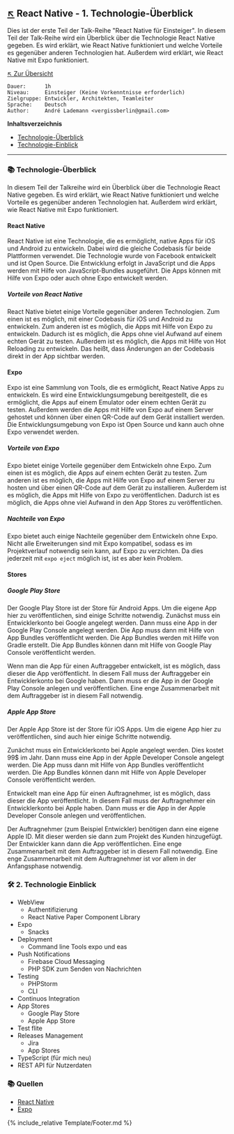 ## [↖](../README.md) React Native -  1. Technologie-Überblick

Dies ist der erste Teil der Talk-Reihe "React Native für Einsteiger". In diesem Teil der Talk-Reihe wird ein Überblick über die Technologie React Native gegeben. Es wird erklärt, wie React Native funktioniert und welche Vorteile es gegenüber anderen Technologien hat. Außerdem wird erklärt, wie React Native mit Expo funktioniert.

[↖ Zur Übersicht](../README.md)

```text
Dauer:      1h
Niveau:     Einsteiger (Keine Vorkenntnisse erforderlich)
Zielgruppe: Entwickler, Architekten, Teamleiter
Sprache:    Deutsch
Author:     André Lademann <vergissberlin@gmail.com>
```

**Inhaltsverzeichnis**

- [Technologie-Überblick](#-technologie-überblick)
- [Technologie-Einblick](#-technologie-einblick)

---

### 📚 Technologie-Überblick

In diesem Teil der Talkreihe wird ein Überblick über die Technologie React Native gegeben. Es wird erklärt, wie React Native funktioniert und welche Vorteile es gegenüber anderen Technologien hat. Außerdem wird erklärt, wie React Native mit Expo funktioniert.

#### React Native

React Native ist eine Technologie, die es ermöglicht, native Apps für iOS und Android zu entwickeln. Dabei wird die gleiche Codebasis für beide Plattformen verwendet. Die Technologie wurde von Facebook entwickelt und ist Open Source. Die Entwicklung erfolgt in JavaScript und die Apps werden mit Hilfe von JavaScript-Bundles ausgeführt. Die Apps können mit Hilfe von Expo oder auch ohne Expo entwickelt werden.

##### Vorteile von React Native

React Native bietet einige Vorteile gegenüber anderen Technologien. Zum einen ist es möglich, mit einer Codebasis für iOS und Android zu entwickeln. Zum anderen ist es möglich, die Apps mit Hilfe von Expo zu entwickeln. Dadurch ist es möglich, die Apps ohne viel Aufwand auf einem echten Gerät zu testen. Außerdem ist es möglich, die Apps mit Hilfe von Hot Reloading zu entwickeln. Das heißt, dass Änderungen an der Codebasis direkt in der App sichtbar werden.

#### Expo

Expo ist eine Sammlung von Tools, die es ermöglicht, React Native Apps zu entwickeln. Es wird eine Entwicklungsumgebung bereitgestellt, die es ermöglicht, die Apps auf einem Emulator oder einem echten Gerät zu testen. Außerdem werden die Apps mit Hilfe von Expo auf einem Server gehostet und können über einen QR-Code auf dem Gerät installiert werden. Die Entwicklungsumgebung von Expo ist Open Source und kann auch ohne Expo verwendet werden.

##### Vorteile von Expo

Expo bietet einige Vorteile gegenüber dem Entwickeln ohne Expo. Zum einen ist es möglich, die Apps auf einem echten Gerät zu testen. Zum anderen ist es möglich, die Apps mit Hilfe von Expo auf einem Server zu hosten und über einen QR-Code auf dem Gerät zu installieren. Außerdem ist es möglich, die Apps mit Hilfe von Expo zu veröffentlichen. Dadurch ist es möglich, die Apps ohne viel Aufwand in den App Stores zu veröffentlichen.

##### Nachteile von Expo

Expo bietet auch einige Nachteile gegenüber dem Entwickeln ohne Expo. Nicht alle Erweiterungen sind mit Expo kompatibel, sodass es im Projektverlauf notwendig sein kann, auf Expo zu verzichten. Da dies jederzeit mit `expo eject` möglich ist, ist es aber kein Problem.

#### Stores

##### Google Play Store

Der Google Play Store ist der Store für Android Apps. Um die eigene App hier zu veröffentlichen, sind einige Schritte notwendig. Zunächst muss ein Entwicklerkonto bei Google angelegt werden. Dann muss eine App in der Google Play Console angelegt werden. Die App muss dann mit Hilfe von App Bundles veröffentlicht werden. Die App Bundles werden mit Hilfe von Gradle erstellt. Die App Bundles können dann mit Hilfe von Google Play Console veröffentlicht werden.

Wenn man die App für einen Auftraggeber entwickelt, ist es möglich, dass dieser die App veröffentlicht. In diesem Fall muss der Auftraggeber ein Entwicklerkonto bei Google haben. Dann muss er die App in der Google Play Console anlegen und veröffentlichen. Eine enge Zusammenarbeit mit dem Auftraggeber ist in diesem Fall notwendig.

##### Apple App Store

Der Apple App Store ist der Store für iOS Apps. Um die eigene App hier zu veröffentlichen, sind auch hier einige Schritte notwendig.

Zunächst muss ein Entwicklerkonto bei Apple angelegt werden. Dies kostet 99$ im Jahr. Dann muss eine App in der Apple Developer Console angelegt werden. Die App muss dann mit Hilfe von App Bundles veröffentlicht werden. Die App Bundles können dann mit Hilfe von Apple Developer Console veröffentlicht werden.

Entwickelt man eine App für einen Auftragnehmer, ist es möglich, dass dieser die App veröffentlicht. In diesem Fall muss der Auftragnehmer ein Entwicklerkonto bei Apple haben. Dann muss er die App in der Apple Developer Console anlegen und veröffentlichen.

Der Auftragnehmer (zum  Beispiel Entwickler) benötigen dann eine eigene Apple ID.  Mit dieser werden sie dann zum Projekt des Kunden hinzugefügt.  Der Entwickler kann dann die App veröffentlichen. Eine enge Zusammenarbeit mit dem Auftraggeber ist in diesem Fall notwendig. Eine enge Zusammenarbeit mit dem Auftragnehmer ist vor allem in der Anfangsphase notwendig.

### 🛠 2. Technologie Einblick

- WebView
  - Authentifizierung
  - React Native Paper Component Library
- Expo
  - Snacks
- Deployment
  - Command line Tools expo und eas
- Push Notifications
  - Firebase Cloud Messaging
  - PHP SDK zum Senden von Nachrichten
- Testing
  - PHPStorm
  - CLI
- Continuos Integration
- App Stores
  - Google Play Store
  - Apple App Store
- Test flite
- Releases Management
  - Jira
  - App Stores
- TypeScript (für mich neu)
- REST API für Nutzerdaten

### 📚 Quellen

- [React Native](https://reactnative.dev/)
- [Expo](https://expo.io/)

{% include_relative Template/Footer.md %}
